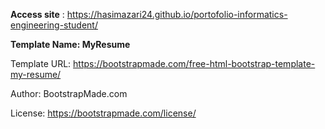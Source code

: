 **Access site** : https://hasimazari24.github.io/portofolio-informatics-engineering-student/


**Template Name: MyResume**

Template URL: https://bootstrapmade.com/free-html-bootstrap-template-my-resume/

Author: BootstrapMade.com

License: https://bootstrapmade.com/license/
